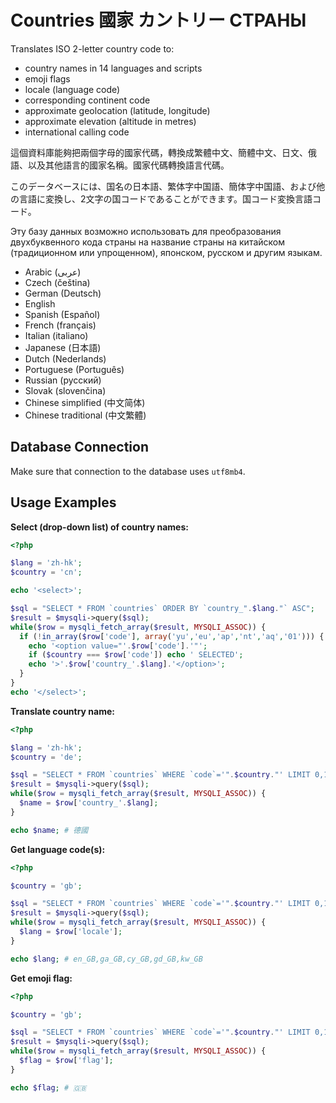 # Countries 國家 カントリー СТРАНЫ
Translates ISO 2-letter country code to:

* country names in 14 languages and scripts
* emoji flags
* locale (language code)
* corresponding continent code
* approximate geolocation (latitude, longitude)
* approximate elevation (altitude in metres)
* international calling code

這個資料庫能夠把兩個字母的國家代碼，轉換成繁體中文、簡體中文、日文、俄語、以及其他語言的國家名稱。國家代碼轉換語言代碼。

このデータベースには、国名の日本語、繁体字中国語、簡体字中国語、および他の言語に変換し、2文字の国コードであることができます。国コード変換言語コード。

Эту базу данных возможно использовать для преобразования двухбуквенного кода страны на название страны на китайском (традиционном или упрощенном), японском, русском и другим языкам.

* Arabic (عربى)
* Czech (čeština)
* German (Deutsch)
* English
* Spanish (Español)
* French (français)
* Italian (italiano)
* Japanese (日本語)
* Dutch (Nederlands)
* Portuguese (Português)
* Russian (русский)
* Slovak (slovenčina)
* Chinese simplified (中文简体)
* Chinese traditional (中文繁體)

## Database Connection
Make sure that connection to the database uses `utf8mb4`.

## Usage Examples

**Select (drop-down list) of country names:**

```php
<?php

$lang = 'zh-hk';
$country = 'cn';

echo '<select>';

$sql = "SELECT * FROM `countries` ORDER BY `country_".$lang."` ASC";
$result = $mysqli->query($sql);
while($row = mysqli_fetch_array($result, MYSQLI_ASSOC)) {
  if (!in_array($row['code'], array('yu','eu','ap','nt','aq','01'))) {
    echo '<option value="'.$row['code'].'"';
    if ($country === $row['code']) echo ' SELECTED';
    echo '>'.$row['country_'.$lang].'</option>';
  }
}
echo '</select>';
```

**Translate country name:**

```php
<?php

$lang = 'zh-hk';
$country = 'de';

$sql = "SELECT * FROM `countries` WHERE `code`='".$country."' LIMIT 0,1";
$result = $mysqli->query($sql);
while($row = mysqli_fetch_array($result, MYSQLI_ASSOC)) {
  $name = $row['country_'.$lang];
}

echo $name; # 德國
```

**Get language code(s):**

```php
<?php

$country = 'gb';

$sql = "SELECT * FROM `countries` WHERE `code`='".$country."' LIMIT 0,1";
$result = $mysqli->query($sql);
while($row = mysqli_fetch_array($result, MYSQLI_ASSOC)) {
  $lang = $row['locale'];
}

echo $lang; # en_GB,ga_GB,cy_GB,gd_GB,kw_GB
```

**Get emoji flag:**

```php
<?php

$country = 'gb';

$sql = "SELECT * FROM `countries` WHERE `code`='".$country."' LIMIT 0,1";
$result = $mysqli->query($sql);
while($row = mysqli_fetch_array($result, MYSQLI_ASSOC)) {
  $flag = $row['flag'];
}

echo $flag; # 🇬🇧
```

